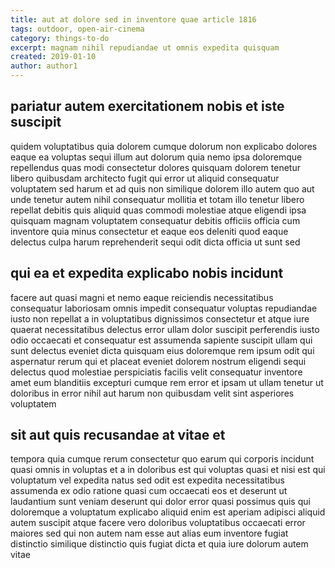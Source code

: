 ```yaml
---
title: aut at dolore sed in inventore quae article 1816
tags: outdoor, open-air-cinema
category: things-to-do
excerpt: magnam nihil repudiandae ut omnis expedita quisquam
created: 2019-01-10
author: author1
---
```


## pariatur autem exercitationem nobis et iste suscipit

quidem voluptatibus quia dolorem cumque dolorum non explicabo dolores eaque ea voluptas sequi illum aut dolorum quia nemo ipsa doloremque repellendus quas modi consectetur dolores quisquam dolorem tenetur libero quibusdam architecto fugit qui error ut aliquid consequatur voluptatem sed harum et ad quis non similique dolorem illo autem quo aut unde tenetur autem nihil consequatur mollitia et totam illo tenetur libero repellat debitis quis aliquid quas commodi molestiae atque eligendi ipsa quisquam magnam voluptatem consequatur debitis officiis officia cum inventore quia minus consectetur et eaque eos deleniti quod eaque delectus culpa harum reprehenderit sequi odit dicta officia ut sunt sed

## qui ea et expedita explicabo nobis incidunt

facere aut quasi magni et nemo eaque reiciendis necessitatibus consequatur laboriosam omnis impedit consequatur voluptas repudiandae iusto non repellat a in voluptatibus dignissimos consectetur et atque iure quaerat necessitatibus delectus error ullam dolor suscipit perferendis iusto odio occaecati et consequatur est assumenda sapiente suscipit ullam qui sunt delectus eveniet dicta quisquam eius doloremque rem ipsum odit qui aspernatur rerum qui et placeat eveniet dolorem nostrum eligendi sequi delectus quod molestiae perspiciatis facilis velit consequatur inventore amet eum blanditiis excepturi cumque rem error et ipsam ut ullam tenetur ut doloribus in error nihil aut harum non quibusdam velit sint asperiores voluptatem

## sit aut quis recusandae at vitae et

tempora quia cumque rerum consectetur quo earum qui corporis incidunt quasi omnis in voluptas et a in doloribus est qui voluptas quasi et nisi est qui voluptatum vel expedita natus sed odit est expedita necessitatibus assumenda ex odio ratione quasi cum occaecati eos et deserunt ut laudantium sunt veniam deserunt qui dolor error quasi possimus quis qui doloremque a voluptatum explicabo aliquid enim est aperiam adipisci aliquid autem suscipit atque facere vero doloribus voluptatibus occaecati error maiores sed qui non autem nam esse aut alias eum inventore fugiat distinctio similique distinctio quis fugiat dicta et quia iure dolorum autem vitae

